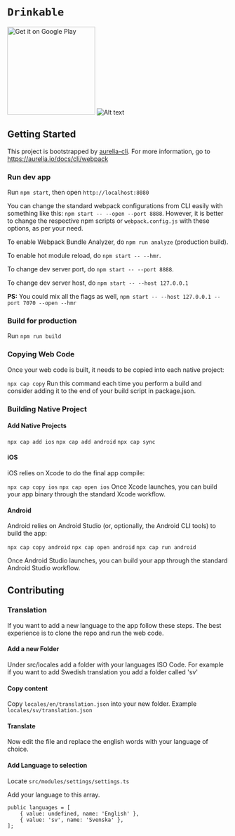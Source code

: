 # `Drinkable`
<a href='https://play.google.com/store/apps/details?id=com.moimob.drinkable&pcampaignid=pcampaignidMKT-Other-global-all-co-prtnr-py-PartBadge-Mar2515-1'><img width="200px" alt='Get it on Google Play' src='https://play.google.com/intl/en_us/badges/static/images/badges/en_badge_web_generic.png'/></a>
![Alt text](/android/app/src/main/feature-graphic.png?raw=true "")



## Getting Started

This project is bootstrapped by [aurelia-cli](https://github.com/aurelia/cli).
For more information, go to https://aurelia.io/docs/cli/webpack

### Run dev app

Run `npm start`, then open `http://localhost:8080`

You can change the standard webpack configurations from CLI easily with something like this: `npm start -- --open --port 8888`. However, it is better to change the respective npm scripts or `webpack.config.js` with these options, as per your need.

To enable Webpack Bundle Analyzer, do `npm run analyze` (production build).

To enable hot module reload, do `npm start -- --hmr`.

To change dev server port, do `npm start -- --port 8888`.

To change dev server host, do `npm start -- --host 127.0.0.1`

**PS:** You could mix all the flags as well, `npm start -- --host 127.0.0.1 --port 7070 --open --hmr`

### Build for production

Run `npm run build`

### Copying Web Code
Once your web code is built, it needs to be copied into each native project:

`npx cap copy`
Run this command each time you perform a build and consider adding it to the end of your build script in package.json.

### Building Native Project

#### Add Native Projects
`npx cap add ios`
`npx cap add android`
`npx cap sync`

#### iOS
iOS relies on Xcode to do the final app compile:

`npx cap copy ios`
`npx cap open ios`
Once Xcode launches, you can build your app binary through the standard Xcode workflow.

#### Android
Android relies on Android Studio (or, optionally, the Android CLI tools) to build the app:

`npx cap copy android`
`npx cap open android`
`npx cap run android`

Once Android Studio launches, you can build your app through the standard Android Studio workflow.

## Contributing

### Translation
If you want to add a new language to the app follow these steps. The best experience is to clone the repo and run the web code. 

#### Add a new Folder
Under src/locales add a folder with your languages ISO Code. For example if you want to add Swedish translation you add a folder called 'sv'

#### Copy content
Copy `locales/en/translation.json` into your new folder. Example `locales/sv/translation.json`

#### Translate 
Now edit the file and replace the english words with your language of choice. 

#### Add Language to selection
Locate `src/modules/settings/settings.ts`

Add your language to this array.
```
public languages = [
    { value: undefined, name: 'English' },
    { value: 'sv', name: 'Svenska' },
];
```